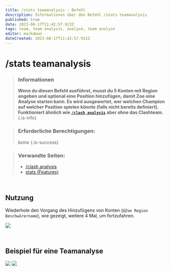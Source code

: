 ```yaml
---
title: /stats teamanalysis - Befehl
description: Informationen über den Befehl /stats teamanalysis
published: true
date: 2023-08-17T11:42:57.913Z
tags: team, team analysis, analyse, team analyse
editor: markdown
dateCreated: 2023-08-17T11:42:57.913Z
---
```


# /stats teamanalysis

>### Informationen
>**Wenn du diesen Befehl ausführst, musst du 5 Konten mit Region angeben und optional eine Position hinzufügen, damit Zoe eine Analyse starten kann. Es wird ausgewertet, wer welchen Champion auf welcher Position spielen könnte (falls nicht bereits definiert).** <br>
>**Funktioniert ähnlich wie [`/clash analysis`](https://wiki.zoe-discord-bot.ch/en/commands/clash/analysis) aber ohne das Clashteam.**
>{.is-info}

>### Erforderliche Berechtigungen:
> *keine*
>{.is-success}

>### Verwandte Seiten:
>- [/clash analysis](https://wiki.zoe-discord-bot.ch/en/commands/clash/analysis)
>- [stats (Features)](https://wiki.zoe-discord-bot.ch/en/commands/stats)

<br>

## Nutzung

Wiederhole den Vorgang des Hinzufügens von Konten (`@Zoe Region Beschwörername`), wie gezeigt, weitere 4 Mal, um fortzufahren.

![](/new_stats_teamanalysis.gif)

<br>

## Beispiel für eine Teamanalyse

![](/new_statsteamanalysis.png)
![](/new_statsteamanalysis_bans.png)